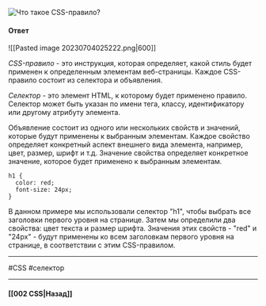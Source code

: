 
![Что такое CSS-правило?](https://youtu.be/CjdCxxqObaM?t=228)

#### Ответ

![[Pasted image 20230704025222.png|600]]

*CSS-правило* - это инструкция, которая определяет, какой стиль будет применен к определенным элементам веб-страницы. Каждое CSS-правило состоит из селектора и объявления.

*Селектор* - это элемент HTML, к которому будет применено правило. Селектор может быть указан по имени тега, классу, идентификатору или другому атрибуту элемента.

Объявление состоит из одного или нескольких свойств и значений, которые будут применены к выбранным элементам. Каждое свойство определяет конкретный аспект внешнего вида элемента, например, цвет, размер, шрифт и т.д. Значение свойства определяет конкретное значение, которое будет применено к выбранным элементам.

```
h1 {
  color: red;
  font-size: 24px;
}
```

В данном примере мы использовали селектор "h1", чтобы выбрать все заголовки первого уровня на странице. Затем мы определили два свойства: цвет текста и размер шрифта. Значения этих свойств - "red" и "24px" - будут применены ко всем заголовкам первого уровня на странице, в соответствии с этим CSS-правилом.

___
#CSS #селектор 

___

#### [[002 CSS|Назад]]